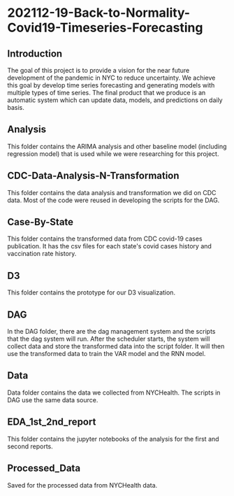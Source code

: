 # 202112-19-Back-to-Normality-Covid19-Timeseries-Forecasting

## Introduction

The goal of this project is to provide a vision for the near future development of the pandemic in NYC to reduce uncertainty. We achieve this goal by develop time series forecasting and generating models with multiple types of time series. The final product that we produce is an automatic system which can update data, models, and predictions on daily basis.

## Analysis

This folder contains the ARIMA analysis and other baseline model (including regression model) that is used while we were researching for this project.

## CDC-Data-Analysis-N-Transformation

This folder contains the data analysis and transformation we did on CDC data. Most of the code were reused in developing the scripts for the DAG.

## Case-By-State

This folder contains the transformed data from CDC covid-19 cases publication. It has the csv files for each state's covid cases history and vaccination rate history.

## D3

This folder contains the prototype for our D3 visualization.

## DAG

In the DAG folder, there are the dag management system and the scripts that the dag system will run. After the scheduler starts, the system will collect data and store the transformed data into the script folder. It will then use the transformed data to train the VAR model and the RNN model.

## Data

Data folder contains the data we collected from NYCHealth. The scripts in DAG use the same data source.

## EDA_1st_2nd_report

This folder contains the jupyter notebooks of the analysis for the first and second reports.

## Processed_Data

Saved for the processed data from NYCHealth data.



